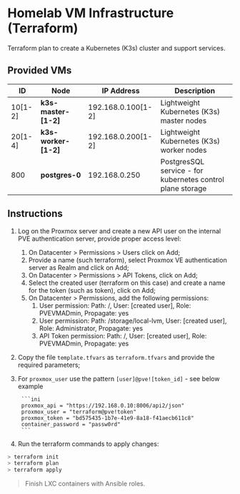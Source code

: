 # Homelab VM Infrastructure (Terraform)

Terraform plan to create a Kubernetes (K3s) cluster and support services.

## Provided VMs

ID | Node | IP Address | Description
-- | -- | -- | -- 
10[1-2] | **k3s-master-[1-2]** | 192.168.0.100[1-2] | Lightweight Kubernetes (K3s) master nodes
20[1-4] | **k3s-worker-[1-2]** | 192.168.0.200[1-2] | Lightweight Kubernetes (K3s) worker nodes
800 | **postgres-0** | 192.168.0.250 | PostgresSQL service - for kubernetes control plane storage

## Instructions

1. Log on the Proxmox server and create a new API user on the internal PVE authentication server, provide proper access level:
   1. On Datacenter > Permissions > Users click on Add;
   2. Provide a name (such terraform), select Proxmox VE authentication server as Realm and click on Add;
   3. On Datacenter > Permissions > API Tokens, click on Add;
   4. Select the created user (terraform on this case) and create a name for the token (such as token), click on Add;
   5. On Datacenter > Permissions, add the following permissions:
      1. User permission: Path: /, User: [created user], Role: PVEVMADmin, Propagate: yes
      2. User permission: Path: /storage/local-lvm, User: [created user], Role: Administrator, Propagate: yes
      3. API Token permission: Path: /, User: [created user], Role: PVEVMADmin, Propagate: yes
2. Copy the file `template.tfvars` as `terraform.tfvars` and provide the required parameters;
3. For `proxmox_user` use the pattern `[user]@pve![token_id]` - see below example

        ```ini
        proxmox_api = "https://192.168.0.10:8006/api2/json"
        proxmox_user = "terraform@pve!token"
        proxmox_token = "bd575435-1b7e-41e9-8a18-f41aecb611c8"
        container_password = "passw0rd"
        ```

4. Run the terraform commands to apply changes:

```bash
> terraform init
> terraform plan
> terraform apply
```

> Finish LXC containers with Ansible roles.